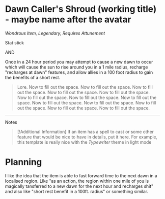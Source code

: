 # Dawn Caller's Shroud (working title) - maybe name after the avatar
*Wondrous Item, Legendary, Requires Attunement*

Stat stick

AND

Once in a 24 hour period you may attempt to cause a new dawn to occur which will cause the sun to rise around you in a 1 mile radius, recharge "recharges at dawn" features, and allow allies in a 100 foot radius to gain the benefits of a short rest.

> Lore. Now to fill out the space. Now to fill out the space. Now to fill out the space. Now to fill out the space. Now to fill out the space. Now to fill out the space. Now to fill out the space. Now to fill out the space. Now to fill out the space. Now to fill out the space. Now to fill out the space. Now to fill out the space. Now to fill out the space. 

---
Notes
>[!Additional Information]
>If an item has a spell to cast or some other feature that would be nice to have in details, put it here. For example, this template is really nice with the *Typewriter* theme in light mode


# Planning
I like the idea that the item is able to fast forward time to the next dawn in a localised region. Like "as an action, the region within one mile of you is magically tansferred to a new dawn for the next hour and recharges shit" and also like "short rest benefit in a 100ft. radius" or something similar.